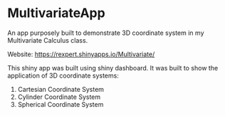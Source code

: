 # MultivariateApp
An app purposely built to demonstrate 3D coordinate system in my Multivariate Calculus class.

Website: https://rexpert.shinyapps.io/Multivariate/

This shiny app was built using shiny dashboard. It was built to show the application of 3D coordinate systems: 
1. Cartesian Coordinate System
2. Cylinder Coordinate System
3. Spherical Coordinate System
